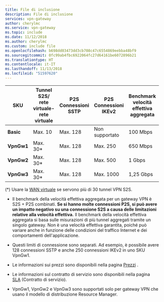 ```yaml
---
title: File di inclusione
description: File di inclusione
services: vpn-gateway
author: cherylmc
ms.service: vpn-gateway
ms.topic: include
ms.date: 11/12/2018
ms.author: cherylmc
ms.custom: include file
ms.openlocfilehash: b698dd03473dd3cb708c47c6554869eebba48bf9
ms.sourcegitcommit: 0fc99ab4fbc6922064fc27d64161be6072896b21
ms.translationtype: HT
ms.contentlocale: it-IT
ms.lasthandoff: 11/13/2018
ms.locfileid: "51597620"
---
```

|**SKU**   | **Tunnel S2S/<br>rete virtuale-rete virtuale** | **P2S<br> Connessioni SSTP** | **P2S<br> Connessioni IKEv2** | **Benchmark<br>velocità effettiva aggregata** | **BGP** |
|---       | ---        | ---       | ---            | ---       | --- |
|**Basic** | Max. 10    | Max. 128  | Non supportato  | 100 Mbps  | Non supportato|
|**VpnGw1**| Max. 30*   | Max. 128  | Max. 250       | 650 Mbps  | Supportato |
|**VpnGw2**| Max. 30*   | Max. 128  | Max. 500       | 1 Gbps    | Supportato |
|**VpnGw3**| Max. 30*   | Max. 128  | Max. 1000      | 1,25 Gbps | Supportato |


(*) Usare la [WAN virtuale](../articles/virtual-wan/virtual-wan-about.md) se servono più di 30 tunnel VPN S2S.

* Il benchmark della velocità effettiva aggregata per un gateway VPN è S2S + P2S combinati. **Se si hanno molte connessioni P2S, si può avere un impatto negativo su una connessione S2S a causa delle limitazioni relative alla velocità effettiva.** Il benchmark della velocità effettiva aggregata si basa sulle misurazioni di più tunnel aggregati tramite un singolo gateway. Non è una velocità effettiva garantita, poiché può variare anche in funzione delle condizioni del traffico Internet e dei comportamenti dell'applicazione.

* Questi limiti di connessione sono separati. Ad esempio, è possibile avere 128 connessioni SSTP e anche 250 connessioni IKEv2 in uno SKU VpnGw1.

* Le informazioni sui prezzi sono disponibili nella pagina [Prezzi](https://azure.microsoft.com/pricing/details/vpn-gateway) .

* Le informazioni sul contratto di servizio sono disponibili nella pagina [SLA](https://azure.microsoft.com/support/legal/sla/vpn-gateway/) (Contratto di servizio).

* VpnGw1, VpnGw2 e VpnGw3 sono supportati solo per gateway VPN che usano il modello di distribuzione Resource Manager.
